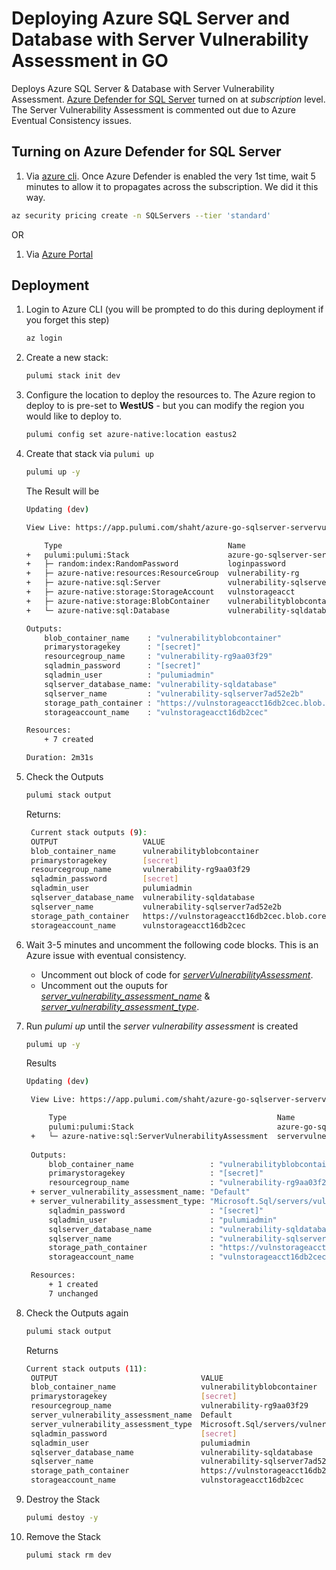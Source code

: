 # Deploying Azure SQL Server and Database with Server Vulnerability Assessment in GO

Deploys Azure SQL Server & Database with Server Vulnerability Assessment. [Azure Defender for SQL Server](https://docs.microsoft.com/en-us/azure/azure-sql/database/azure-defender-for-sql) turned on at *subscription* level. The Server Vulnerability Assessment is commented out due to Azure Eventual Consistency issues.

## Turning on Azure Defender for SQL Server

1. Via [azure cli](https://docs.microsoft.com/en-us/cli/azure/security/pricing?view=azure-cli-latest#az_security_pricing_create).  Once Azure Defender is enabled the very 1st time, wait 5 minutes to allow it to propagates across the subscription.  We did it this way.
```bash
az security pricing create -n SQLServers --tier 'standard'
```

OR

1. Via [Azure Portal](https://docs.microsoft.com/en-us/azure/azure-sql/database/azure-defender-for-sql?WT.mc_id=Portal-Microsoft_Azure_Security#enable-azure-defender)

## Deployment

1. Login to Azure CLI (you will be prompted to do this during deployment if you forget this step)

    ```bash
    az login
    ```

1. Create a new stack:

    ```bash
    pulumi stack init dev
    ```

1. Configure the location to deploy the resources to.  The Azure region to deploy to is pre-set to **WestUS** - but you can modify the region you would like to deploy to.

    ```bash
    pulumi config set azure-native:location eastus2
    ```
1. Create that stack via `pulumi up`
    ```bash
    pulumi up -y
    ```

    The Result will be

    ```bash
    Updating (dev)

    View Live: https://app.pulumi.com/shaht/azure-go-sqlserver-servervulnerabilityassessment/dev/updates/30

        Type                                     Name                                                  Status      
    +   pulumi:pulumi:Stack                      azure-go-sqlserver-servervulnerabilityassessment-dev  created     
    +   ├─ random:index:RandomPassword           loginpassword                                         created     
    +   ├─ azure-native:resources:ResourceGroup  vulnerability-rg                                      created     
    +   ├─ azure-native:sql:Server               vulnerability-sqlserver                               created     
    +   ├─ azure-native:storage:StorageAccount   vulnstorageacct                                       created     
    +   ├─ azure-native:storage:BlobContainer    vulnerabilityblobcontainer                            created     
    +   └─ azure-native:sql:Database             vulnerability-sqldatabase                             created     
    
    Outputs:
        blob_container_name    : "vulnerabilityblobcontainer"
        primarystoragekey      : "[secret]"
        resourcegroup_name     : "vulnerability-rg9aa03f29"
        sqladmin_password      : "[secret]"
        sqladmin_user          : "pulumiadmin"
        sqlserver_database_name: "vulnerability-sqldatabase"
        sqlserver_name         : "vulnerability-sqlserver7ad52e2b"
        storage_path_container : "https://vulnstorageacct16db2cec.blob.core.windows.net/vulnerabilityblobcontainer"
        storageaccount_name    : "vulnstorageacct16db2cec"

    Resources:
        + 7 created

    Duration: 2m31s
    ```
1. Check the Outputs
   ```bash
   pulumi stack output
   ```
   Returns:
   ```bash
    Current stack outputs (9):
    OUTPUT                   VALUE
    blob_container_name      vulnerabilityblobcontainer
    primarystoragekey        [secret]
    resourcegroup_name       vulnerability-rg9aa03f29
    sqladmin_password        [secret]
    sqladmin_user            pulumiadmin
    sqlserver_database_name  vulnerability-sqldatabase
    sqlserver_name           vulnerability-sqlserver7ad52e2b
    storage_path_container   https://vulnstorageacct16db2cec.blob.core.windows.net/vulnerabilityblobcontainer
    storageaccount_name      vulnstorageacct16db2cec
   ```

1. Wait 3-5 minutes and uncomment the following code blocks.  This is an Azure issue with eventual consistency.
    - Uncomment out block of code for [*serverVulnerabilityAssessment*](https://github.com/tusharshahrs/pulumi-home/blob/main/azure-go-sqlserver-servervulnerabilityassessment/main.go#L102-L115).
    - Uncomment out the ouputs for [*server_vulnerability_assessment_name*](https://github.com/tusharshahrs/pulumi-home/blob/main/azure-go-sqlserver-servervulnerabilityassessment/main.go#L127) & [*server_vulnerability_assessment_type*](https://github.com/tusharshahrs/pulumi-home/blob/main/azure-go-sqlserver-servervulnerabilityassessment/main.go#L128).

1. Run *pulumi up* until the *server vulnerability assessment* is created
   ```bash
   pulumi up -y
   ```
   Results
   ```bash
   Updating (dev)

    View Live: https://app.pulumi.com/shaht/azure-go-sqlserver-servervulnerabilityassessment/dev/updates/35

        Type                                               Name                                                  Status      
        pulumi:pulumi:Stack                                azure-go-sqlserver-servervulnerabilityassessment-dev              
    +   └─ azure-native:sql:ServerVulnerabilityAssessment  servervulnerabilityassessment                         created     
    
    Outputs:
        blob_container_name                 : "vulnerabilityblobcontainer"
        primarystoragekey                   : "[secret]"
        resourcegroup_name                  : "vulnerability-rg9aa03f29"
    + server_vulnerability_assessment_name: "Default"
    + server_vulnerability_assessment_type: "Microsoft.Sql/servers/vulnerabilityAssessments"
        sqladmin_password                   : "[secret]"
        sqladmin_user                       : "pulumiadmin"
        sqlserver_database_name             : "vulnerability-sqldatabase"
        sqlserver_name                      : "vulnerability-sqlserver7ad52e2b"
        storage_path_container              : "https://vulnstorageacct16db2cec.blob.core.windows.net/vulnerabilityblobcontainer"
        storageaccount_name                 : "vulnstorageacct16db2cec"

    Resources:
        + 1 created
        7 unchanged
    ```

1. Check the Outputs again
   ```bash
   pulumi stack output
   ```
   Returns
   ```bash
   Current stack outputs (11):
    OUTPUT                                VALUE
    blob_container_name                   vulnerabilityblobcontainer
    primarystoragekey                     [secret]
    resourcegroup_name                    vulnerability-rg9aa03f29
    server_vulnerability_assessment_name  Default
    server_vulnerability_assessment_type  Microsoft.Sql/servers/vulnerabilityAssessments
    sqladmin_password                     [secret]
    sqladmin_user                         pulumiadmin
    sqlserver_database_name               vulnerability-sqldatabase
    sqlserver_name                        vulnerability-sqlserver7ad52e2b
    storage_path_container                https://vulnstorageacct16db2cec.blob.core.windows.net/vulnerabilityblobcontainer
    storageaccount_name                   vulnstorageacct16db2cec
   ```

1. Destroy the Stack
   ```bash
   pulumi destoy -y
   ```

1. Remove the Stack
   ```bash
   pulumi stack rm dev
   ```